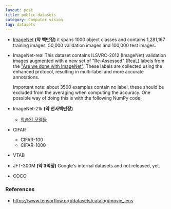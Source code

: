 ```yaml
---
layout: post
title: public datasets
category: Computer vision
tag: datasets
---
```


* [ImageNet](https://image-net.org/challenges/LSVRC/index.php) **(약 백만장)**
    it spans 1000 object classes and contains 1,281,167 training images, 50,000 validation images and 100,000 test images. 

* ImageNet-real
    This dataset contains ILSVRC-2012 (ImageNet) validation images augmented with a new set of "Re-Assessed" (ReaL) labels from the ["Are we done with ImageNet"](https://arxiv.org/abs/2006.07159). These labels are collected using the enhanced protocol, resulting in multi-label and more accurate annotations.

    Important note: about 3500 examples contain no label, these should be excluded from the averaging when computing the accuracy. One possible way of doing this is with the following NumPy code:
    
* ImageNet-21k **(약 천사백만장)**
    * [학습된 모델들](https://github.com/Alibaba-MIIL/ImageNet21K/blob/main/MODEL_ZOO.md)
    
* CIFAR
    * CIFAR-100
    * CIFAR-1000

* VTAB

* JFT-300M **(약 3억장)**
    Google's internal datasets and not released, yet.


* COCO

### References
* https://www.tensorflow.org/datasets/catalog/movie_lens
